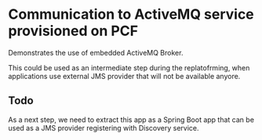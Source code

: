 # Communication to ActiveMQ service provisioned on PCF

Demonstrates the use of embedded ActiveMQ Broker.

This could be used as an intermediate step during the replatofrming, when 
applications use external JMS provider that will not be available anyore.

## Todo

As a next step, we need to extract this app as a Spring Boot app that can be
used as a JMS provider registering with Discovery service.